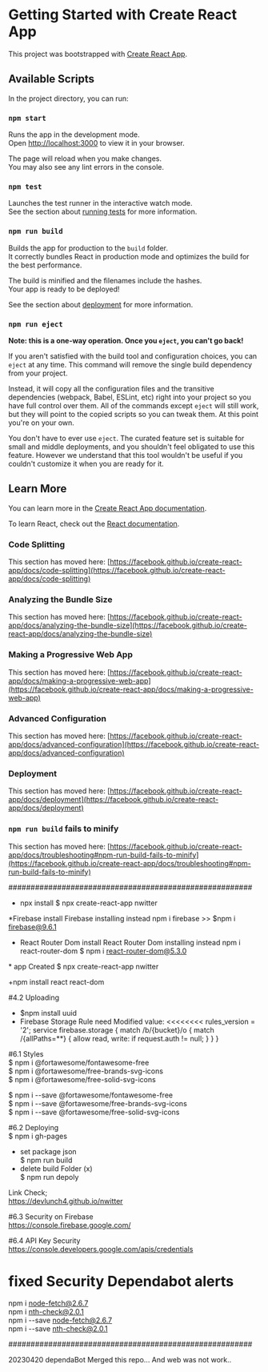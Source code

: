 # Getting Started with Create React App

This project was bootstrapped with [Create React App](https://github.com/facebook/create-react-app).

## Available Scripts

In the project directory, you can run:

### `npm start`

Runs the app in the development mode.\
Open [http://localhost:3000](http://localhost:3000) to view it in your browser.

The page will reload when you make changes.\
You may also see any lint errors in the console.

### `npm test`

Launches the test runner in the interactive watch mode.\
See the section about [running tests](https://facebook.github.io/create-react-app/docs/running-tests) for more information.

### `npm run build`

Builds the app for production to the `build` folder.\
It correctly bundles React in production mode and optimizes the build for the best performance.

The build is minified and the filenames include the hashes.\
Your app is ready to be deployed!

See the section about [deployment](https://facebook.github.io/create-react-app/docs/deployment) for more information.

### `npm run eject`

**Note: this is a one-way operation. Once you `eject`, you can't go back!**

If you aren't satisfied with the build tool and configuration choices, you can `eject` at any time. This command will remove the single build dependency from your project.

Instead, it will copy all the configuration files and the transitive dependencies (webpack, Babel, ESLint, etc) right into your project so you have full control over them. All of the commands except `eject` will still work, but they will point to the copied scripts so you can tweak them. At this point you're on your own.

You don't have to ever use `eject`. The curated feature set is suitable for small and middle deployments, and you shouldn't feel obligated to use this feature. However we understand that this tool wouldn't be useful if you couldn't customize it when you are ready for it.

## Learn More

You can learn more in the [Create React App documentation](https://facebook.github.io/create-react-app/docs/getting-started).

To learn React, check out the [React documentation](https://reactjs.org/).

### Code Splitting

This section has moved here: [https://facebook.github.io/create-react-app/docs/code-splitting](https://facebook.github.io/create-react-app/docs/code-splitting)

### Analyzing the Bundle Size

This section has moved here: [https://facebook.github.io/create-react-app/docs/analyzing-the-bundle-size](https://facebook.github.io/create-react-app/docs/analyzing-the-bundle-size)

### Making a Progressive Web App

This section has moved here: [https://facebook.github.io/create-react-app/docs/making-a-progressive-web-app](https://facebook.github.io/create-react-app/docs/making-a-progressive-web-app)

### Advanced Configuration

This section has moved here: [https://facebook.github.io/create-react-app/docs/advanced-configuration](https://facebook.github.io/create-react-app/docs/advanced-configuration)

### Deployment

This section has moved here: [https://facebook.github.io/create-react-app/docs/deployment](https://facebook.github.io/create-react-app/docs/deployment)

### `npm run build` fails to minify

This section has moved here: [https://facebook.github.io/create-react-app/docs/troubleshooting#npm-run-build-fails-to-minify](https://facebook.github.io/create-react-app/docs/troubleshooting#npm-run-build-fails-to-minify)


#######################################################
* npx install
$ npx create-react-app nwitter

*Firebase install
Firebase installing instead npm i firebase >>
$npm i firebase@9.6.1

* React Router Dom install
React Router Dom installing instead npm i react-router-dom 
$ npm i react-router-dom@5.3.0

​* app Created
$ npx create-react-app nwitter

+npm install react react-dom


#4.2 Uploading
* $npm install uuid
* Firebase Storage Rule need Modified value:
<<<<<<<<
rules_version = '2';
service firebase.storage {
match /b/{bucket}/o {
match /{allPaths=**} {
allow read, write: if request.auth != null;
}
}
}
>>>>>>>

#6.1 Styles  
$ npm i @fortawesome/fontawesome-free  
$ npm i @fortawesome/free-brands-svg-icons  
$ npm i @fortawesome/free-solid-svg-icons  

$ npm i --save @fortawesome/fontawesome-free  
$ npm i --save @fortawesome/free-brands-svg-icons  
$ npm i --save @fortawesome/free-solid-svg-icons  

#6.2 Deploying  
$ npm i gh-pages  
- set package json  
$ npm run build  
- delete build Folder (x)  
$ npm run depoly  

Link Check;  
https://devlunch4.github.io/nwitter

#6.3 Security on Firebase  
https://console.firebase.google.com/

#6.4 API Key Security  
https://console.developers.google.com/apis/credentials

# fixed Security Dependabot alerts 
npm i node-fetch@2.6.7  
npm i nth-check@2.0.1  
npm i --save node-fetch@2.6.7  
npm i --save nth-check@2.0.1  


#######################################################

20230420 dependaBot Merged this repo... And web was not work..
